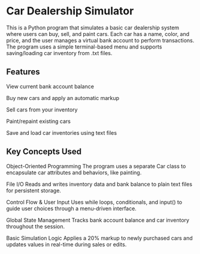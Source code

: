 # Car Dealership Simulator
This is a Python program that simulates a basic car dealership system where users can buy, sell, and paint cars. Each car has a name, color, and price, and the user manages a virtual bank account to perform transactions. The program uses a simple terminal-based menu and supports saving/loading car inventory from .txt files.

## Features
View current bank account balance

Buy new cars and apply an automatic markup

Sell cars from your inventory

Paint/repaint existing cars

Save and load car inventories using text files

## Key Concepts Used
Object-Oriented Programming
The program uses a separate Car class to encapsulate car attributes and behaviors, like painting.

File I/O
Reads and writes inventory data and bank balance to plain text files for persistent storage.

Control Flow & User Input
Uses while loops, conditionals, and input() to guide user choices through a menu-driven interface.

Global State Management
Tracks bank account balance and car inventory throughout the session.

Basic Simulation Logic
Applies a 20% markup to newly purchased cars and updates values in real-time during sales or edits.
